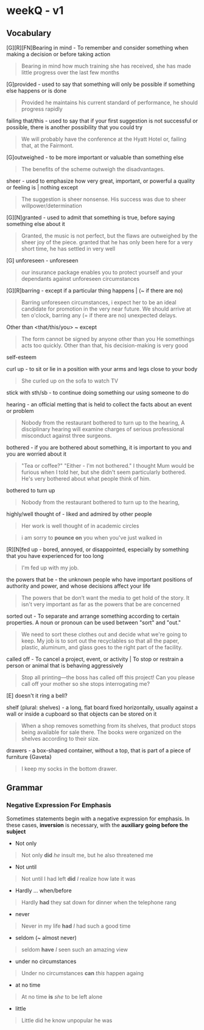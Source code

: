 # weekQ - v1

## Vocabulary

[G][R][FN]Bearing in mind - To  remember  and  consider  something  when  making  a  decision  or  before  taking  action
> Bearing in mind how much training she has received, she has made little progress over the last few months

[G]provided - used to say that something will only be possible if something else happens or is done
> Provided he maintains his current standard of performance, he should progress rapidly

failing that/this - used to say that if your first suggestion is not successful or possible, there is another possibility that you could try
> We will probably have the conference at the Hyatt Hotel or, failing that, at the Fairmont.

[G]outweighed - to be more important or valuable than something else
> The benefits of the scheme outweigh the disadvantages.

sheer - used to emphasize how very great, important, or powerful a quality or feeling is | nothing except
> The suggestion is sheer nonsense.
> His success was due to sheer willpower/determination

[G][N]granted - used to admit that something is true, before saying something else about it
> Granted, the music is not perfect, but the flaws are outweighed by the sheer joy of the piece.
> granted that he has only been here for a very short time, he has settled in very well

[G] unforeseen - unforeseen
> our insurance package enables you to protect yourself and your dependants against unforeseen circumstances

[G][R]barring - except if a particular thing happens | (~ if there are no) 
> Barring unforeseen circumstances, i expect her to be an ideal candidate for promotion in the very near future.
> We should arrive at ten o'clock, barring any (= if there are no) unexpected delays.

Other than <that/this/you> ~ except
> The form cannot be signed by anyone other than you
> He somethings acts too quickly. Other than that, his decision-making is very good

self-esteem

curl up - to sit or lie in a position with your arms and legs close to your body
> She curled up on the sofa to watch TV

stick with sth/sb - to continue doing something our using someone to do

hearing - an official metting that is held to collect the facts about an event or problem
> Nobody from the restaurant bothered to turn up to the hearing,
> A disciplinary hearing will examine charges of serious professional misconduct against three surgeons.

bothered - if you are bothered about something, it is important to you and you are worried about it
> "Tea or coffee?" "Either - I'm not bothered."
> I thought Mum would be furious when I told her, but she didn't seem particularly bothered.
> He's very bothered about what people think of him.

bothered to turn up
>  Nobody from the restaurant bothered to turn up to the hearing,

highly/well thought of - liked and admired by other people
> Her work is well thought of in academic circles

> i am sorry to **pounce on** you when you've just walked in

[R][N]fed up - bored, annoyed, or disappointed, especially by something that you have experienced for too long
> I'm fed up with my job.

the powers that be - the unknown people who have important positions of authority and power, and whose decisions affect your life
> The powers that be don’t want the media to get hold of the story.
> It isn't very important as far as the powers that be are concerned
> 

sorted out -  To separate and arrange something according to certain properties. A noun or pronoun can be used between "sort" and "out."
> We need to sort these clothes out and decide what we're going to keep.
> My job is to sort out the recyclables so that all the paper, plastic, aluminum, and glass goes to the right part of the facility.

called off - To cancel a project, event, or activity | To stop or restrain a person or animal that is behaving aggressively
> Stop all printing—the boss has called off this project!
> Can you please call off your mother so she stops interrogating me?

[E] doesn't it ring a bell?

shelf (plural: shelves) - a long, flat board fixed horizontally, usually against a wall or inside a cupboard so that objects can be stored on it
> When a shop removes something from its shelves, that product stops being available for sale there.
> The books were organized on the shelves according to their size.

drawers - a box-shaped container, without a top, that is part of a piece of furniture {Gaveta} 
> I keep my socks in the bottom drawer.

## Grammar

### Negative Expression For Emphasis
Sometimes statements begin with a negative expression for emphasis. In these cases, **inversion** is necessary, with the **auxiliary** **going before the subject**

* Not only
> Not only **did** *he* insult me, but he also threatened me

* Not until
> Not until I had left **did** *I* realize how late it was

* Hardly ... when/before
> Hardly **had** they sat down for dinner when the telephone rang

* never
> Never in my life **had** *I* had such a good time

* seldom (~ almost never)
> seldom **have** *I* seen such an amazing view

* under no circumstances
> Under no circumstances **can** *this* happen againg

* at no time
> At no time **is** *she* to be left alone

* little
> Little did he know unpopular he was
